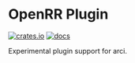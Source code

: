 # OpenRR Plugin

[![crates.io](https://img.shields.io/crates/v/openrr-plugin.svg)](https://crates.io/crates/openrr-plugin) [![docs](https://docs.rs/openrr-plugin/badge.svg)](https://docs.rs/openrr-plugin)

Experimental plugin support for arci.
